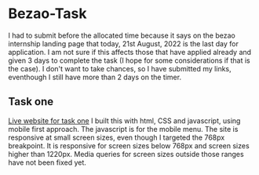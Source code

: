 # Bezao-Task

I had to submit before the allocated time because it says on the bezao internship landing page that today, 21st August, 2022 is the last day for application. I am not sure if this affects those that have applied already and given 3 days to complete the task (I hope for some considerations if that is the case).
I don't want to take chances, so I have submitted my links, eventhough I still have more than 2 days on the timer.

## Task one

[Live website for task one](https://www.order-meal.netlify.app)
I built this with html, CSS and javascript, using mobile first approach. The javascript is for the mobile menu.
The site is responsive at small screen sizes, even though I targeted the 768px breakpoint. It is responsive for screen sizes below 768px and screen sizes higher than 1220px. Media queries for screen sizes outside those ranges have not been fixed yet.
